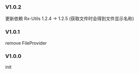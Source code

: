 ### V1.0.2
更新依赖
Rx-Utils 1.2.4 -> 1.2.5 (获取文件时会得到文件显示名称)

### V1.0.1
remove FileProvider

### V1.0.0
init

